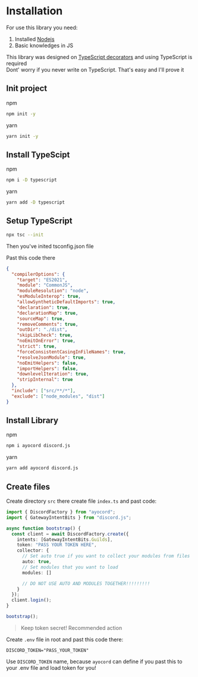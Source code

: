 # Installation

For use this library you need:

<ol>
  <li>Installed <a href="">Nodejs</a></li>
  <li>Basic knowledges in JS</li>
</ol>

This library was designed on <a href="https://www.typescriptlang.org/docs/handbook/decorators.html">TypeScript decorators</a> and using TypeScript is required <br>
Dont' worry if you never write on TypeScript. That's easy and I'll prove it

## Init project

npm

```bash
npm init -y
```

yarn

```bash
yarn init -y
```

## Install TypeScipt

npm

```bash
npm i -D typescript
```

yarn

```bash
yarn add -D typescript
```

## Setup TypeScript

```bash
npx tsc --init
```

Then you've inited tsconfig.json file <br>

Past this code there

```json
{
  "compilerOptions": {
    "target": "ES2021",
    "module": "CommonJS",
    "moduleResolution": "node",
    "esModuleInterop": true,
    "allowSyntheticDefaultImports": true,
    "declaration": true,
    "declarationMap": true,
    "sourceMap": true,
    "removeComments": true,
    "outDir": "./dist",
    "skipLibCheck": true,
    "noEmitOnError": true,
    "strict": true,
    "forceConsistentCasingInFileNames": true,
    "resolveJsonModule": true,
    "noEmitHelpers": false,
    "importHelpers": false,
    "downlevelIteration": true,
    "stripInternal": true
  },
  "include": ["src/**/*"],
  "exclude": ["node_modules", "dist"]
}
```

## Install Library

npm

```bash
npm i ayocord discord.js
```

yarn

```bash
yarn add ayocord discord.js
```

## Create files

Create directory `src` there create file `index.ts` and past code:

```ts
import { DiscordFactory } from "ayocord";
import { GatewayIntentBits } from "discord.js";

async function bootstrap() {
  const client = await DiscordFactory.create({
    intents: [GatewayIntentBits.Guilds],
    token: "PASS YOUR TOKEN HERE",
    collector: {
      // Set auto true if you want to collect your modules from files
      auto: true,
      // Set modules that you want to load
      modules: []

      // DO NOT USE AUTO AND MODULES TOGETHER!!!!!!!!!
    }
  });
  client.login();
}

bootstrap();
```

> Keep token secret!
> Recommended action

Create `.env` file in root and past this code there:

```
DISCORD_TOKEN="PASS_YOUR_TOKEN"
```

Use `DISCORD_TOKEN` name, because `ayocord` can define if you past this to your .env file and load token for you!

